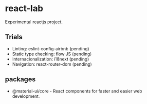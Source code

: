 # react-lab

Experimental reactjs project.

## Trials

- Linting: eslint-config-airbnb (pending)
- Static type checking: flow JS (pending)
- Internacionalization: i18next (pending)
- Navigation: react-router-dom (pending)

## packages

- @material-ui/core - React components for faster and easier web development.
